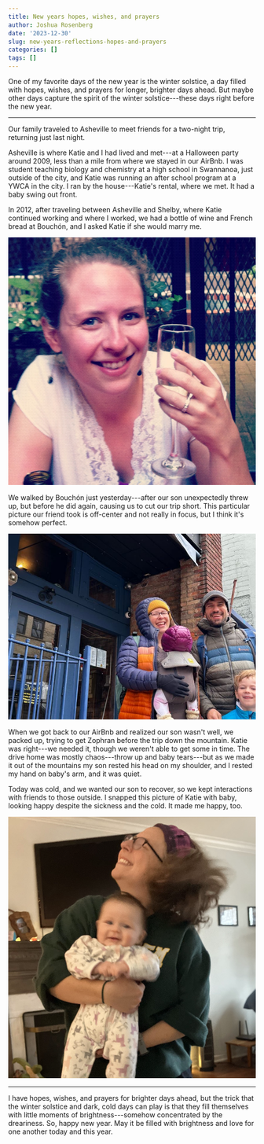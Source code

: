 ```yaml
---
title: New years hopes, wishes, and prayers
author: Joshua Rosenberg
date: '2023-12-30'
slug: new-years-reflections-hopes-and-prayers
categories: []
tags: []
---
```


One of my favorite days of the new year is the winter solstice, a day filled with hopes, wishes, and prayers for longer, brighter days ahead. But maybe other days capture the spirit of the winter solstice---these days right before the new year. 

---

Our family traveled to Asheville to meet friends for a two-night trip, returning just last night. 

Asheville is where Katie and I had lived and met---at a Halloween party around 2009, less than a mile from where we stayed in our AirBnb. I was student teaching biology and chemistry at a high school in Swannanoa, just outside of the city, and Katie was running an after school program at a YWCA in the city. I ran by the house---Katie's rental, where we met. It had a baby swing out front.

In 2012, after traveling between Asheville and Shelby, where Katie continued working and where I worked, we had a bottle of wine and French bread at Bouchón, and I asked Katie if she would marry me.

![](images/5919465D-AA81-4385-B623-FE4216F814A0.JPG)

We walked by Bouchón just yesterday---after our son unexpectedly threw up, but before he did again, causing us to cut our trip short. This particular picture our friend took is off-center and not really in focus, but I think it's somehow perfect.

![](images/IMG_1909.jpg)

When we got back to our AirBnb and realized our son wasn't well, we packed up, trying to get Zophran before the trip down the mountain. Katie was right---we needed it, though we weren't able to get some in time. The drive home was mostly chaos---throw up and baby tears---but as we made it out of the mountains my son rested his head on my shoulder, and I rested my hand on baby's arm, and it was quiet.

Today was cold, and we wanted our son to recover, so we kept interactions with friends to those outside. I snapped this picture of Katie with baby, looking happy despite the sickness and the cold. It made me happy, too.

![](images/kay-ay.png)

---

I have hopes, wishes, and prayers for brighter days ahead, but the trick that the winter solstice and dark, cold days can play is that they fill themselves with little moments of brightness---somehow concentrated by the dreariness. So, happy new year. May it be filled with brightness and love for one another today and this year.